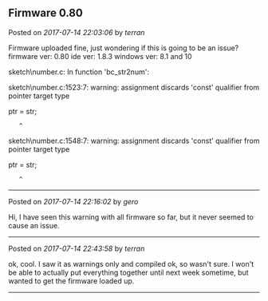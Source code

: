 ## Firmware 0.80
Posted on *2017-07-14 22:03:06* by *terran*

Firmware uploaded fine, just wondering if this is going to be an issue?
firmware ver: 0.80
ide ver: 1.8.3
windows ver: 8.1 and 10

sketch\number.c: In function 'bc_str2num':

sketch\number.c:1523:7: warning: assignment discards 'const' qualifier from pointer target type

   ptr = str;

       ^

sketch\number.c:1548:7: warning: assignment discards 'const' qualifier from pointer target type

   ptr = str;

       ^

---

Posted on *2017-07-14 22:16:02* by *gero*

Hi, I have seen this warning with all firmware so far, but it never seemed to cause an issue.

---

Posted on *2017-07-14 22:43:58* by *terran*

ok, cool. I saw it as warnings only and compiled ok, so wasn't sure. I won't be able to actually put everything together until next week sometime, but wanted to get the firmware loaded up.

---

